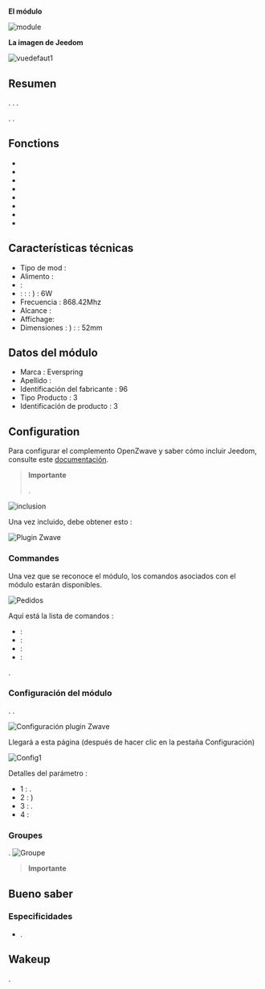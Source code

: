 # 

 **El módulo**

![module](images/everspring.AD147-6/module.jpg)

 **La imagen de Jeedom**

![vuedefaut1](images/everspring.AD147-6/vuedefaut1.jpg)

## Resumen

. . .

. .

## Fonctions

-   
-   
-   
-   
-   
-   
-   
-   

## Características técnicas

-   Tipo de mod : 
-   Alimento : 
-    : 
-    :  :  : ) : 6W
-   Frecuencia : 868.42Mhz
-   Alcance : 
-   Affichage: 
-   Dimensiones : ) :  : 52mm

## Datos del módulo

-   Marca : Everspring
-   Apellido : 
-   Identificación del fabricante : 96
-   Tipo Producto : 3
-   Identificación de producto : 3

## Configuration

Para configurar el complemento OpenZwave y saber cómo incluir Jeedom, consulte este [documentación](https://doc.jeedom.com/es_ES/plugins/automation%20protocol/openzwave/).

> **Importante**
>
> . 

![inclusion](images/everspring.AD147-6/inclusion.jpg)

Una vez incluido, debe obtener esto :

![Plugin Zwave](images/everspring.AD147-6/information.jpg)

### Commandes

Una vez que se reconoce el módulo, los comandos asociados con el módulo estarán disponibles.

![Pedidos](images/everspring.AD147-6/commandes.jpg)

Aquí está la lista de comandos :

-    : 
-    : 
-    : 
-    : 

.

### Configuración del módulo

. .

![Configuración plugin Zwave](images/plugin/bouton_configuration.jpg)

Llegará a esta página (después de hacer clic en la pestaña Configuración)

![Config1](images/everspring.AD147-6/config1.jpg)

Detalles del parámetro :

-   1 : .
-   2 : )
-   3 : .
-   4 : 

### Groupes

.
![Groupe](images/everspring.AD147-6/groupe.jpg)

> **Importante**
>
> 

## Bueno saber

### Especificidades

-   .

## Wakeup

.

